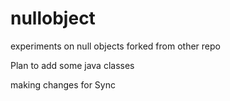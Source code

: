 # nullobject
experiments on null objects
forked from other repo

Plan to add some java classes

making changes for Sync

